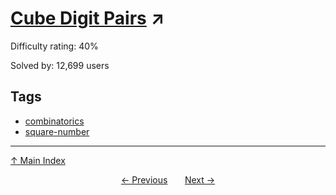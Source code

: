 # [Cube Digit Pairs](https://projecteuler.net/problem=90) ↗️

Difficulty rating: 40%

Solved by: 12,699 users
## Tags

- [combinatorics](../tags/combinatorics.md)
- [square-number](../tags/square-number.md)



---

[↑ Main Index](../README.md)


<div align=center><a href='89.md'>← Previous</a> &nbsp;&nbsp; &nbsp;&nbsp;  <a href='91.md'>Next →</a></div>
